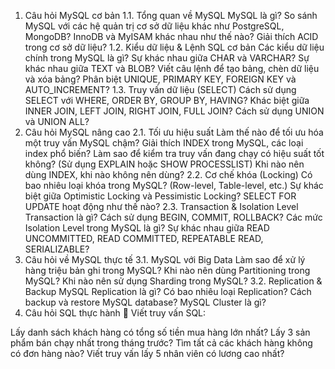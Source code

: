 1. Câu hỏi MySQL cơ bản
1.1. Tổng quan về MySQL
MySQL là gì? So sánh MySQL với các hệ quản trị cơ sở dữ liệu khác như PostgreSQL, MongoDB?
InnoDB và MyISAM khác nhau như thế nào?
Giải thích ACID trong cơ sở dữ liệu?
1.2. Kiểu dữ liệu & Lệnh SQL cơ bản
Các kiểu dữ liệu chính trong MySQL là gì?
Sự khác nhau giữa CHAR và VARCHAR?
Sự khác nhau giữa TEXT và BLOB?
Viết câu lệnh để tạo bảng, chèn dữ liệu và xóa bảng?
Phân biệt UNIQUE, PRIMARY KEY, FOREIGN KEY và AUTO_INCREMENT?
1.3. Truy vấn dữ liệu (SELECT)
Cách sử dụng SELECT với WHERE, ORDER BY, GROUP BY, HAVING?
Khác biệt giữa INNER JOIN, LEFT JOIN, RIGHT JOIN, FULL JOIN?
Cách sử dụng UNION và UNION ALL?
2. Câu hỏi MySQL nâng cao
2.1. Tối ưu hiệu suất
Làm thế nào để tối ưu hóa một truy vấn MySQL chậm?
Giải thích INDEX trong MySQL, các loại index phổ biến?
Làm sao để kiểm tra truy vấn đang chạy có hiệu suất tốt không? (Sử dụng EXPLAIN hoặc SHOW PROCESSLIST)
Khi nào nên dùng INDEX, khi nào không nên dùng?
2.2. Cơ chế khóa (Locking)
Có bao nhiêu loại khóa trong MySQL? (Row-level, Table-level, etc.)
Sự khác biệt giữa Optimistic Locking và Pessimistic Locking?
SELECT FOR UPDATE hoạt động như thế nào?
2.3. Transaction & Isolation Level
Transaction là gì? Cách sử dụng BEGIN, COMMIT, ROLLBACK?
Các mức Isolation Level trong MySQL là gì?
Sự khác nhau giữa READ UNCOMMITTED, READ COMMITTED, REPEATABLE READ, SERIALIZABLE?
3. Câu hỏi về MySQL thực tế
3.1. MySQL với Big Data
Làm sao để xử lý hàng triệu bản ghi trong MySQL?
Khi nào nên dùng Partitioning trong MySQL?
Khi nào nên sử dụng Sharding trong MySQL?
3.2. Replication & Backup
MySQL Replication là gì? Có bao nhiêu loại Replication?
Cách backup và restore MySQL database?
MySQL Cluster là gì?
4. Câu hỏi SQL thực hành
📌 Viết truy vấn SQL:

Lấy danh sách khách hàng có tổng số tiền mua hàng lớn nhất?
Lấy 3 sản phẩm bán chạy nhất trong tháng trước?
Tìm tất cả các khách hàng không có đơn hàng nào?
Viết truy vấn lấy 5 nhân viên có lương cao nhất?
